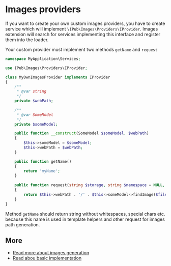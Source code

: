 # Images providers

If you want to create your own custom images providers, you have to create service which will implement `\IPub\Images\Providers\IProvider`.
Images extension will search for services implementing this interface and register them into the loader.

Your custom provider must implement two methods `getName` and `request`

```php
namespace MyApplication\Services;

use IPub\Images\Providers\IProvider;

class MyOwnImagesProvider implements IProvider
{
    /**
     * @var string
     */
    private $webPath;

    /**
     * @var SomeModel
     */
    private $someModel;

    public function __construct(SomeModel $someModel, $webPath)
    {
        $this->someModel = $someModel;
        $this->webPath = $webPath;
    }

    public function getName()
    {
        return 'myName';
    }
    
    public function request(string $storage, string $namespace = NULL, string $filename, string $size = NULL, string $algorithm = NULL) : string
    {
        return $this->webPath . '/' . $this->someModel->findImage($filename, $namespace);
    }
}
```

Method `getName` should return string without whitespaces, special chars etc. because this name is used in template helpers and other request for images path generation.

## More

- [Read more about images generation](https://github.com/iPublikuj/images/blob/master/docs/en/generation.md)
- [Read abou basic implementation](https://github.com/iPublikuj/images/blob/master/docs/en/index.md)
